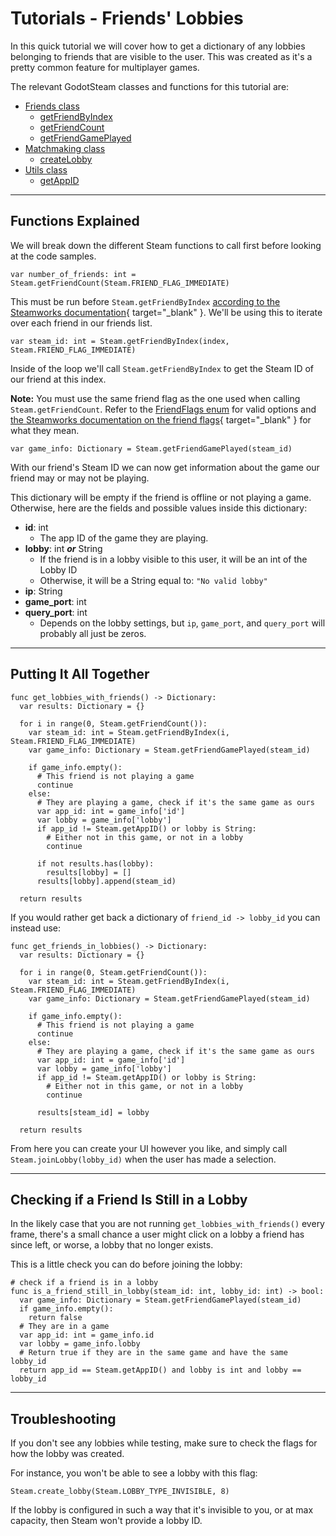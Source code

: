 # Tutorials - Friends' Lobbies

In this quick tutorial we will cover how to get a dictionary of any lobbies belonging to friends that are visible to the user. This was created as it's a pretty common feature for multiplayer games.

The relevant GodotSteam classes and functions for this tutorial are:

  * [Friends class](../classes/friends.md)
    * [getFriendByIndex](../classes/friends.md#getfriendbyindex)
    * [getFriendCount](../classes/friends.md#getfriendcount)
    * [getFriendGamePlayed](../classes/friends.md#getfriendgameplayed)
  * [Matchmaking class](../classes/matchmaking.md)
    * [createLobby](../classes/matchmaking.md#createlobby)
  * [Utils class](../classes/utils.md)
    * [getAppID](../classes/utils.md#getappid)

---

## Functions Explained

We will break down the different Steam functions to call first before looking at the code samples.

````
var number_of_friends: int = Steam.getFriendCount(Steam.FRIEND_FLAG_IMMEDIATE)
````

This must be run before `Steam.getFriendByIndex` [according to the Steamworks documentation](https://partner.steamgames.com/doc/api/ISteamFriends#GetFriendByIndex){ target="_blank" }. We'll be using this to iterate over each friend in our friends list.

````
var steam_id: int = Steam.getFriendByIndex(index, Steam.FRIEND_FLAG_IMMEDIATE)
````

Inside of the loop we'll call `Steam.getFriendByIndex` to get the Steam ID of our friend at this index.

**Note:** You must use the same friend flag as the one used when calling `Steam.getFriendCount`. Refer to the [FriendFlags enum](../classes/friends.md#friendflags) for valid options and [the Steamworks documentation on the friend flags](https://partner.steamgames.com/doc/api/ISteamFriends#EFriendFlags){ target="_blank" } for what they mean.

````
var game_info: Dictionary = Steam.getFriendGamePlayed(steam_id)
````

With our friend's Steam ID we can now get information about the game our friend may or may not be playing.

This dictionary will be empty if the friend is offline or not playing a game. Otherwise, here are the fields and possible values inside this dictionary:

  - **id**: int
    - The app ID of the game they are playing.
  - **lobby**: int ***or*** String
    - If the friend is in a lobby visible to this user, it will be an int of the Lobby ID
    - Otherwise, it will be a String equal to: `"No valid lobby"`
  - **ip**: String
  - **game_port**: int
  - **query_port**: int
    - Depends on the lobby settings, but `ip`, `game_port`, and `query_port` will probably all just be zeros.

---

## Putting It All Together

````
func get_lobbies_with_friends() -> Dictionary:
  var results: Dictionary = {}

  for i in range(0, Steam.getFriendCount()):
    var steam_id: int = Steam.getFriendByIndex(i, Steam.FRIEND_FLAG_IMMEDIATE)
    var game_info: Dictionary = Steam.getFriendGamePlayed(steam_id)

    if game_info.empty():
      # This friend is not playing a game
      continue
    else:
      # They are playing a game, check if it's the same game as ours
      var app_id: int = game_info['id']
      var lobby = game_info['lobby']
      if app_id != Steam.getAppID() or lobby is String:
        # Either not in this game, or not in a lobby
        continue

      if not results.has(lobby):
        results[lobby] = []
      results[lobby].append(steam_id)

  return results
````

If you would rather get back a dictionary of `friend_id -> lobby_id` you can instead use:

````
func get_friends_in_lobbies() -> Dictionary:
  var results: Dictionary = {}

  for i in range(0, Steam.getFriendCount()):
    var steam_id: int = Steam.getFriendByIndex(i, Steam.FRIEND_FLAG_IMMEDIATE)
    var game_info: Dictionary = Steam.getFriendGamePlayed(steam_id)

    if game_info.empty():
      # This friend is not playing a game
      continue
    else:
      # They are playing a game, check if it's the same game as ours
      var app_id: int = game_info['id']
      var lobby = game_info['lobby']
      if app_id != Steam.getAppID() or lobby is String:
        # Either not in this game, or not in a lobby
        continue

      results[steam_id] = lobby

  return results
````

From here you can create your UI however you like, and simply call `Steam.joinLobby(lobby_id)` when the user has made a selection.

---

## Checking if a Friend Is Still in a Lobby

In the likely case that you are not running `get_lobbies_with_friends()` every frame, there's a small chance a user might click on a lobby a friend has since left, or worse, a lobby that no longer exists.

This is a little check you can do before joining the lobby:

````
# check if a friend is in a lobby
func is_a_friend_still_in_lobby(steam_id: int, lobby_id: int) -> bool:
  var game_info: Dictionary = Steam.getFriendGamePlayed(steam_id)
  if game_info.empty():
    return false
  # They are in a game
  var app_id: int = game_info.id
  var lobby = game_info.lobby
  # Return true if they are in the same game and have the same lobby_id
  return app_id == Steam.getAppID() and lobby is int and lobby == lobby_id
````

---

## Troubleshooting

If you don't see any lobbies while testing, make sure to check the flags for how the lobby was created.

For instance, you won't be able to see a lobby with this flag:

````
Steam.create_lobby(Steam.LOBBY_TYPE_INVISIBLE, 8)
````

If the lobby is configured in such a way that it's invisible to you, or at max capacity, then Steam won't provide a lobby ID.
